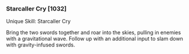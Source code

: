 ### Starcaller Cry [1032]

Unique Skill: Starcaller Cry

Bring the two swords together and roar into the skies, pulling in enemies with a gravitational wave. Follow up with an additional input to slam down with gravity-infused swords.